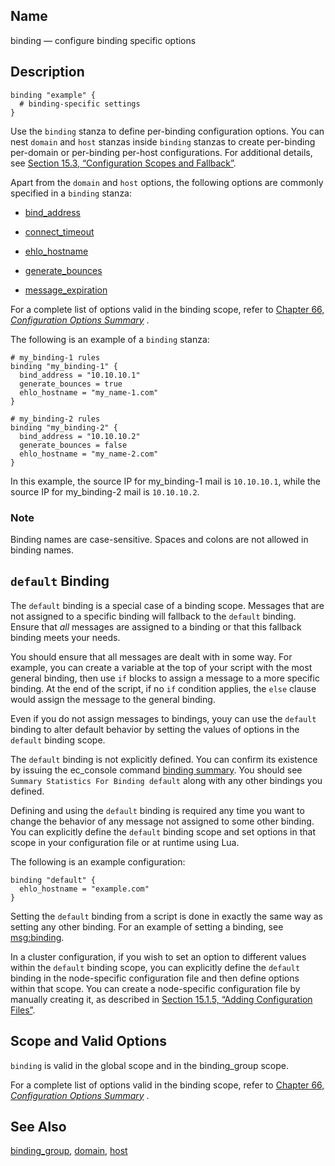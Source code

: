 <a name="conf.ref.binding"></a>
## Name

binding — configure binding specific options

<a name="idp11794208"></a>
## Description

```
binding "example" {
  # binding-specific settings
}
```

Use the `binding` stanza to define per-binding configuration options. You can nest `domain` and `host` stanzas inside `binding` stanzas to create per-binding per-domain or per-binding per-host configurations. For additional details, see [Section 15.3, “Configuration Scopes and Fallback”](ecelerity.conf.fallback "15.3. Configuration Scopes and Fallback").

Apart from the `domain` and `host` options, the following options are commonly specified in a `binding` stanza:

*   [bind_address](conf.ref.bind_address "bind_address")

*   [connect_timeout](conf.ref.connect_timeout "connect_timeout")

*   [ehlo_hostname](conf.ref.ehlo_hostname "ehlo_hostname")

*   [generate_bounces](conf.ref.generate_bounces "generate_bounces")

*   [message_expiration](conf.ref.message_expiration "message_expiration")

For a complete list of options valid in the binding scope, refer to [Chapter 66, *Configuration Options Summary*](config.options.summary "Chapter 66. Configuration Options Summary") .

The following is an example of a `binding` stanza:

```
# my_binding-1 rules
binding "my_binding-1" {
  bind_address = "10.10.10.1"
  generate_bounces = true
  ehlo_hostname = "my_name-1.com"
}

# my_binding-2 rules
binding "my_binding-2" {
  bind_address = "10.10.10.2"
  generate_bounces = false
  ehlo_hostname = "my_name-2.com"
}
```

In this example, the source IP for my_binding-1 mail is `10.10.10.1`, while the source IP for my_binding-2 mail is `10.10.10.2`.

### Note

Binding names are case-sensitive. Spaces and colons are not allowed in binding names.

<a name="conf.ref.binding.default"></a>
## `default` Binding

The `default` binding is a special case of a binding scope. Messages that are not assigned to a specific binding will fallback to the `default` binding. Ensure that *all* messages are assigned to a binding or that this fallback binding meets your needs.

You should ensure that all messages are dealt with in some way. For example, you can create a variable at the top of your script with the most general binding, then use `if` blocks to assign a message to a more specific binding. At the end of the script, if no `if` condition applies, the `else` clause would assign the message to the general binding.

Even if you do not assign messages to bindings, youy can use the `default` binding to alter default behavior by setting the values of options in the `default` binding scope.

The `default` binding is not explicitly defined. You can confirm its existence by issuing the ec_console command [binding summary](console_commands.binding_summary "binding summary"). You should see `Summary Statistics For Binding default` along with any other bindings you defined.

Defining and using the `default` binding is required any time you want to change the behavior of any message not assigned to some other binding. You can explicitly define the `default` binding scope and set options in that scope in your configuration file or at runtime using Lua.

The following is an example configuration:

```
binding "default" {
  ehlo_hostname = "example.com"
}
```

Setting the `default` binding from a script is done in exactly the same way as setting any other binding. For an example of setting a binding, see [msg:binding](lua.ref.msg_binding "msg:binding").

In a cluster configuration, if you wish to set an option to different values within the `default` binding scope, you can explicitly define the `default` binding in the node-specific configuration file and then define options within that scope. You can create a node-specific configuration file by manually creating it, as described in [Section 15.1.5, “Adding Configuration Files”](conf.overview#conf.adding.configuration.files "15.1.5. Adding Configuration Files").

<a name="idp23599344"></a>
## Scope and Valid Options

`binding` is valid in the global scope and in the binding_group scope.

For a complete list of options valid in the binding scope, refer to [Chapter 66, *Configuration Options Summary*](config.options.summary "Chapter 66. Configuration Options Summary") .

<a name="idp23602720"></a>
## See Also

[binding_group](conf.ref.binding_group "binding_group"), [domain](conf.ref.domain.php "domain"), [host](conf.ref.host.php "host")
